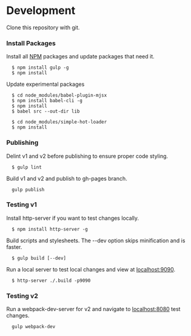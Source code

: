 # Development

  Clone this repository with git.

### Install Packages

  Install all [NPM](https://www.npmjs.com/) packages and update packages that need it.

```
  $ npm install gulp -g
  $ npm install
```

  Update experimental packages
    
```
  $ cd node_modules/babel-plugin-mjsx
  $ npm install babel-cli -g
  $ npm install
  $ babel src --out-dir lib
```
    
```
  $ cd node_modules/simple-hot-loader
  $ npm install
```

### Publishing

  Delint v1 and v2 before publishing to ensure proper code styling.

```
  $ gulp lint
```

  Build v1 and v2 and publish to gh-pages branch.

```
  gulp publish
```

### Testing v1

  Install http-server if you want to test changes locally.

```
  $ npm install http-server -g
```

  Build scripts and stylesheets. The --dev option skips minification and is faster.
  
```
  $ gulp build [--dev]
```

  Run a local server to test local changes and view at [localhost:9090](http://localhost:9090).
  
```
  $ http-server ./.build -p9090
```

### Testing v2

  Run a webpack-dev-server for v2 and navigate to [localhost:8080](http://localhost:8080) test changes. 

```
  gulp webpack-dev
```

